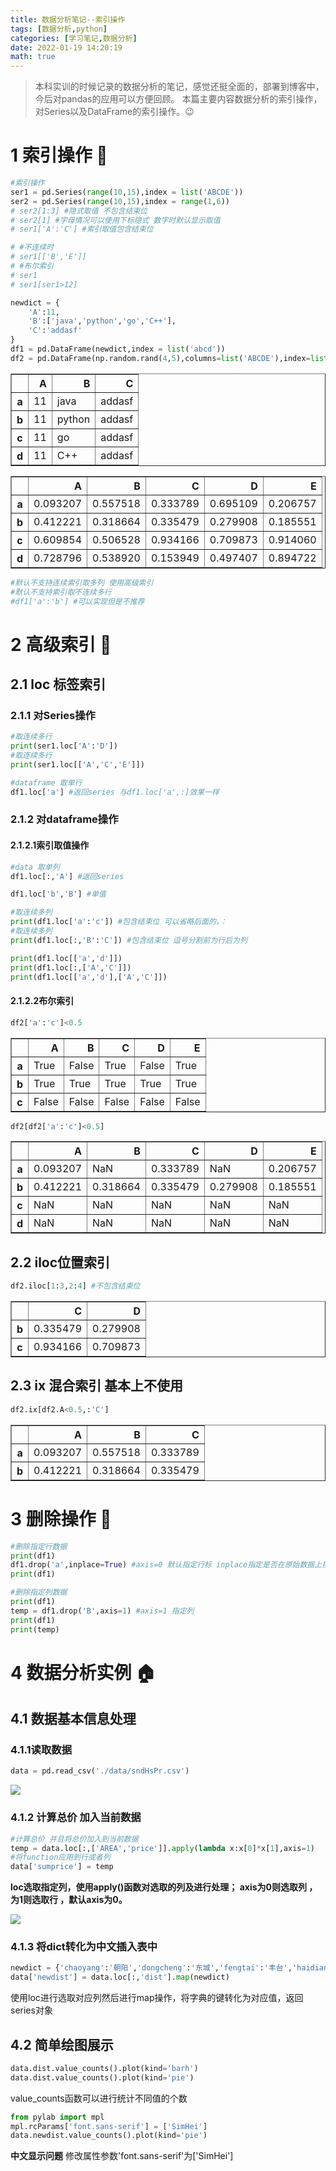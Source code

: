 ```yaml
---
title: 数据分析笔记--索引操作
tags: [数据分析,python]
categories: [学习笔记,数据分析]
date: 2022-01-19 14:20:19
math: true
---
```


> 本科实训的时候记录的数据分析的笔记，感觉还挺全面的，部署到博客中，今后对pandas的应用可以方便回顾。
> 本篇主要内容数据分析的索引操作，对Series以及DataFrame的索引操作。:wink:

# 1 索引操作 :calendar:


```python
#索引操作
ser1 = pd.Series(range(10,15),index = list('ABCDE'))
ser2 = pd.Series(range(10,15),index = range(1,6))
# ser2[1:3] #隐式取值 不包含结束位
# ser2[1] #字母情况可以使用下标隐式 数字时默认显示取值
# ser1['A':'C'] #索引取值包含结束位
```


```python
# #不连续时
# ser1[['B','E']]
# #布尔索引
# ser1
# ser1[ser1>12]
```


```python
newdict = {
    'A':11,
    'B':['java','python','go','C++'],
    'C':'addasf'
}
df1 = pd.DataFrame(newdict,index = list('abcd'))
df2 = pd.DataFrame(np.random.rand(4,5),columns=list('ABCDE'),index=list('abcd'))
```

</style>

<table border="1" class="dataframe">
  <thead>
    <tr style="text-align: right;">
      <th></th>
      <th>A</th>
      <th>B</th>
      <th>C</th>
    </tr>
  </thead>
  <tbody>
    <tr>
      <th>a</th>
      <td>11</td>
      <td>java</td>
      <td>addasf</td>
    </tr>
    <tr>
      <th>b</th>
      <td>11</td>
      <td>python</td>
      <td>addasf</td>
    </tr>
    <tr>
      <th>c</th>
      <td>11</td>
      <td>go</td>
      <td>addasf</td>
    </tr>
    <tr>
      <th>d</th>
      <td>11</td>
      <td>C++</td>
      <td>addasf</td>
    </tr>
  </tbody>
</table>
</div>

</style>

<table border="1" class="dataframe">
  <thead>
    <tr style="text-align: right;">
      <th></th>
      <th>A</th>
      <th>B</th>
      <th>C</th>
      <th>D</th>
      <th>E</th>
    </tr>
  </thead>
  <tbody>
    <tr>
      <th>a</th>
      <td>0.093207</td>
      <td>0.557518</td>
      <td>0.333789</td>
      <td>0.695109</td>
      <td>0.206757</td>
    </tr>
    <tr>
      <th>b</th>
      <td>0.412221</td>
      <td>0.318664</td>
      <td>0.335479</td>
      <td>0.279908</td>
      <td>0.185551</td>
    </tr>
    <tr>
      <th>c</th>
      <td>0.609854</td>
      <td>0.506528</td>
      <td>0.934166</td>
      <td>0.709873</td>
      <td>0.914060</td>
    </tr>
    <tr>
      <th>d</th>
      <td>0.728796</td>
      <td>0.538920</td>
      <td>0.153949</td>
      <td>0.497407</td>
      <td>0.894722</td>
    </tr>
  </tbody>
</table>
</div>


```python
#默认不支持连续索引取多列 使用高级索引
#默认不支持索引取不连续多行
#df1['a':'b'] #可以实现但是不推荐
```

# 2 高级索引 :scroll:

## 2.1 loc 标签索引

### 2.1.1 对Series操作


```python
#取连续多行
print(ser1.loc['A':'D'])
#取连续多行
print(ser1.loc[['A','C','E']])
```

```python
#dataframe 取单行
df1.loc['a'] #返回series 与df1.loc['a',:]效果一样
```

###  2.1.2 对dataframe操作

####   2.1.2.1索引取值操作


```python
#data 取单列
df1.loc[:,'A'] #返回series
```


```python
df1.loc['b','B'] #单值
```


```python
#取连续多列
print(df1.loc['a':'c']) #包含结束位 可以省略后面的，：
#取连续多列
print(df1.loc[:,'B':'C']) #包含结束位 逗号分割前为行后为列
```

```python
print(df1.loc[['a','d']])
print(df1.loc[:,['A','C']])
print(df1.loc[['a','d'],['A','C']])
```


####  2.1.2.2布尔索引


```python
df2['a':'c']<0.5
```

</style>

<table border="1" class="dataframe">
  <thead>
    <tr style="text-align: right;">
      <th></th>
      <th>A</th>
      <th>B</th>
      <th>C</th>
      <th>D</th>
      <th>E</th>
    </tr>
  </thead>
  <tbody>
    <tr>
      <th>a</th>
      <td>True</td>
      <td>False</td>
      <td>True</td>
      <td>False</td>
      <td>True</td>
    </tr>
    <tr>
      <th>b</th>
      <td>True</td>
      <td>True</td>
      <td>True</td>
      <td>True</td>
      <td>True</td>
    </tr>
    <tr>
      <th>c</th>
      <td>False</td>
      <td>False</td>
      <td>False</td>
      <td>False</td>
      <td>False</td>
    </tr>
  </tbody>
</table>
</div>


```python
df2[df2['a':'c']<0.5]
```

</style>

<table border="1" class="dataframe">
  <thead>
    <tr style="text-align: right;">
      <th></th>
      <th>A</th>
      <th>B</th>
      <th>C</th>
      <th>D</th>
      <th>E</th>
    </tr>
  </thead>
  <tbody>
    <tr>
      <th>a</th>
      <td>0.093207</td>
      <td>NaN</td>
      <td>0.333789</td>
      <td>NaN</td>
      <td>0.206757</td>
    </tr>
    <tr>
      <th>b</th>
      <td>0.412221</td>
      <td>0.318664</td>
      <td>0.335479</td>
      <td>0.279908</td>
      <td>0.185551</td>
    </tr>
    <tr>
      <th>c</th>
      <td>NaN</td>
      <td>NaN</td>
      <td>NaN</td>
      <td>NaN</td>
      <td>NaN</td>
    </tr>
    <tr>
      <th>d</th>
      <td>NaN</td>
      <td>NaN</td>
      <td>NaN</td>
      <td>NaN</td>
      <td>NaN</td>
    </tr>
  </tbody>
</table>


## 2.2 iloc位置索引


```python
df2.iloc[1:3,2:4] #不包含结束位
```

</style>

<table border="1" class="dataframe">
  <thead>
    <tr style="text-align: right;">
      <th></th>
      <th>C</th>
      <th>D</th>
    </tr>
  </thead>
  <tbody>
    <tr>
      <th>b</th>
      <td>0.335479</td>
      <td>0.279908</td>
    </tr>
    <tr>
      <th>c</th>
      <td>0.934166</td>
      <td>0.709873</td>
    </tr>
  </tbody>
</table>
</div>

## 2.3 ix 混合索引 基本上不使用 


```python
df2.ix[df2.A<0.5,:'C']
```

</style>

<table border="1" class="dataframe">
  <thead>
    <tr style="text-align: right;">
      <th></th>
      <th>A</th>
      <th>B</th>
      <th>C</th>
    </tr>
  </thead>
  <tbody>
    <tr>
      <th>a</th>
      <td>0.093207</td>
      <td>0.557518</td>
      <td>0.333789</td>
    </tr>
    <tr>
      <th>b</th>
      <td>0.412221</td>
      <td>0.318664</td>
      <td>0.335479</td>
    </tr>
  </tbody>
</table>
</div>

# 3 删除操作 :dart:


```python
#删除指定行数据
print(df1)
df1.drop('a',inplace=True) #axis=0 默认指定行标 inplace指定是否在原始数据上操作
print(df1)
```

```python
#删除指定列数据
print(df1)
temp = df1.drop('B',axis=1) #axis=1 指定列
print(df1)
print(temp)
```

# 4 数据分析实例 :house:

## 4.1 数据基本信息处理

### 4.1.1读取数据

```python
data = pd.read_csv('./data/sndHsPr.csv')
```

![](https://picture.mulindya.com/image-20210112130635768.png)

### 4.1.2 计算总价 加入当前数据

```python
#计算总价 并且将总价加入到当前数据
temp = data.loc[:,['AREA','price']].apply(lambda x:x[0]*x[1],axis=1) 
#将function应用到行或者列
data['sumprice'] = temp
```

**loc选取指定列，使用apply()函数对选取的列及进行处理； axis为0则选取列 ，为1则选取行 ，默认axis为0。**

![](https://picture.mulindya.com/image-20210112131321319.png)

### 4.1.3 将dict转化为中文插入表中

```python
newdict = {'chaoyang':'朝阳','dongcheng':'东城','fengtai':'丰台','haidian':'海淀','shijingshan':'石景山','xicheng':'西城'}
data['newdist'] = data.loc[:,'dist'].map(newdict)
```

使用loc进行选取对应列然后进行map操作，将字典的键转化为对应值，返回series对象

## 4.2 简单绘图展示

```python
data.dist.value_counts().plot(kind='barh')
data.dist.value_counts().plot(kind='pie')
```

value_counts函数可以进行统计不同值的个数

```python
from pylab import mpl
mpl.rcParams['font.sans-serif'] = ['SimHei']
data.newdist.value_counts().plot(kind='pie')
```

**中文显示问题** 修改属性参数'font.sans-serif'为['SimHei']

